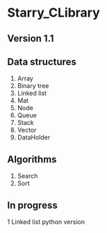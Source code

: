 # Starry_CLibrary

## Version 1.1

## Data structures

1. Array
2. Binary tree
3. Linked list
4. Mat
5. Node
6. Queue
7. Stack
8. Vector 
9. DataHolder

## Algorithms

1. Search
2. Sort

## In progress

1 Linked list python version
